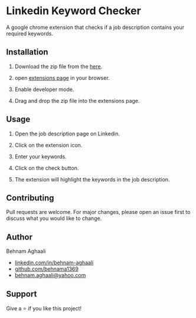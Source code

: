 # Linkedin Keyword Checker

A google chrome extension that checks if a job description contains your required keywords.

## Installation

1. Download the zip file from the [here](/linkedin-keyword-checker.zip).

2. open [extensions page](chrome://extensions/) in your browser.

3. Enable developer mode.

4. Drag and drop the zip file into the extensions page.

## Usage

1. Open the job description page on Linkedin.

2. Click on the extension icon.

3. Enter your keywords.

4. Click on the check button.

5. The extension will highlight the keywords in the job description.

## Contributing

Pull requests are welcome. For major changes, please open an issue first to discuss what you would like to change.

## Author

Behnam Aghaali

- [linkedin.com/in/behnam-aghaali](https://www.linkedin.com/in/behnam-aghaali/)
- [github.com/behnama1369](https://www.github.com/behnama1369/)
- [behnam.aghaali@yahoo.com](mailto:behnam.aghaali@yahoo.com)

## Support

Give a ⭐️ if you like this project!
